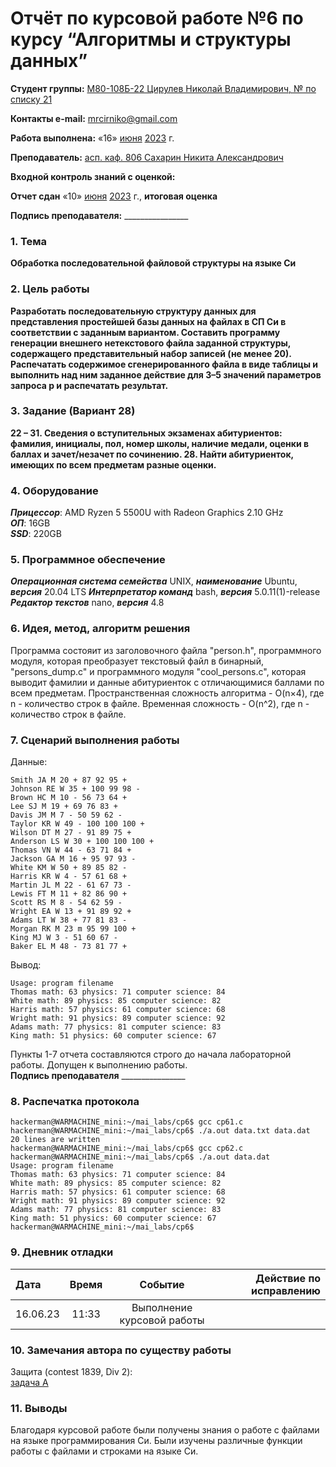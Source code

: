 


# Отчёт по курсовой работе №6 по курсу “Алгоритмы и структуры данных”

<b>Студент группы:</b> <ins>М80-108Б-22 Цирулев Николай Владимирович, № по списку 21</ins> 

<b>Контакты e-mail:</b> <ins>mrcirniko@gmail.com</ins>

<b>Работа выполнена:</b> «16» <ins>июня</ins> <ins>2023</ins> г.

<b>Преподаватель:</b> <ins>асп. каф. 806 Сахарин Никита Александрович</ins>

<b>Входной контроль знаний с оценкой:</b> <ins> </ins>

<b>Отчет сдан</b> «10» <ins>июня</ins> <ins>2023</ins> г., <b>итоговая оценка</b> <ins> </ins>

<b>Подпись преподавателя:</b> ________________

### 1. Тема
__Обработка последовательной файловой структуры на языке Си__

### 2. Цель работы
__Разработать последовательную структуру данных для представления простейшей базы данных на
файлах в СП Си в соответствии с заданным вариантом. Составить программу генерации внешнего
нетекстового файла заданной структуры, содержащего представительный набор записей (не менее 20).
Распечатать содержимое сгенерированного файла в виде таблицы и выполнить над ним заданное действие для
3–5 значений параметров запроса p и распечатать результат.__

### 3. Задание (Вариант 28)
__22 – 31. Сведения о вступительных экзаменах абитуриентов: фамилия, инициалы, пол, номер школы, наличие
медали, оценки в баллах и зачет/незачет по сочинению. 28. Найти абитуриенток, имеющих по всем предметам разные оценки.__ 

### 4. Оборудование
___Прицессор___: AMD Ryzen 5 5500U with Radeon Graphics 2.10 GHz \
___ОП___: 16GB \
___SSD___: 220GB

### 5. Программное обеспечение
___Операционная система семейства___ UNIX, ___наименование___ Ubuntu, ___версия___  20.04 LTS
___Интерпретатор команд___ bash, ___версия___ 5.0.11(1)-release
___Редактор текстов___ nano, ___версия___ 4.8

### 6. Идея, метод, алгоритм решения
Программа состояит из заголовочного файла "person.h", программного модуля, которая преобразует текстовый файл в бинарный, "persons_dump.c"  и программного модуля "cool_persons.c", которая выводит фамилии и данные абитуриенток с отличающимися баллами по всем предметам.
Пространственная сложность алгоритма - O(n×4), где n - количество строк в файле.
Временная сложность - O(n^2), где n - количество строк в файле.
### 7. Сценарий выполнения работы
Данные:
```
Smith JA M 20 + 87 92 95 +
Johnson RE W 35 + 100 99 98 -
Brown HC M 10 - 56 73 64 +
Lee SJ M 19 + 69 76 83 +
Davis JM M 7 - 50 59 62 -
Taylor KR W 49 - 100 100 100 +
Wilson DT M 27 - 91 89 75 +
Anderson LS W 30 + 100 100 100 +
Thomas VN W 44 - 63 71 84 +
Jackson GA M 16 + 95 97 93 -
White KM W 50 + 89 85 82 -
Harris KR W 4 - 57 61 68 +
Martin JL M 22 - 61 67 73 -
Lewis FT M 11 + 82 86 90 +
Scott RS M 8 - 54 62 59 -
Wright EA W 13 + 91 89 92 +
Adams LT W 38 + 77 81 83 -
Morgan RK M 23 m 95 99 100 +
King MJ W 3 - 51 60 67 -
Baker EL M 48 - 73 81 77 +
```
Вывод:
```
Usage: program filename
Thomas math: 63 physics: 71 computer science: 84
White math: 89 physics: 85 computer science: 82
Harris math: 57 physics: 61 computer science: 68
Wright math: 91 physics: 89 computer science: 92
Adams math: 77 physics: 81 computer science: 83
King math: 51 physics: 60 computer science: 67
```


Пункты 1-7 отчета составляются строго до начала лабораторной работы.
Допущен к выполнению работы.  
<b>Подпись преподавателя</b> ________________

### 8. Распечатка протокола
 ```
hackerman@WARMACHINE_mini:~/mai_labs/cp6$ gcc cp61.c
hackerman@WARMACHINE_mini:~/mai_labs/cp6$ ./a.out data.txt data.dat
20 lines are written
hackerman@WARMACHINE_mini:~/mai_labs/cp6$ gcc cp62.c
hackerman@WARMACHINE_mini:~/mai_labs/cp6$ ./a.out data.dat
Usage: program filename
Thomas math: 63 physics: 71 computer science: 84
White math: 89 physics: 85 computer science: 82
Harris math: 57 physics: 61 computer science: 68
Wright math: 91 physics: 89 computer science: 92
Adams math: 77 physics: 81 computer science: 83
King math: 51 physics: 60 computer science: 67
hackerman@WARMACHINE_mini:~/mai_labs/cp6$
 ```

### 9. Дневник отладки

|  Дата    | Время | Событие  | Действие по исправлению |
|:------------- |:---------------:|:---------------:| -------------:|
| 16.06.23 | 11:33 | Выполнение курсовой работы | |

### 10. Замечания автора по существу работы
Защита (contest 1839, Div 2):  
[задача A](https://codeforces.com/contest/1839/submission/208334151)  

### 11. Выводы
Благодаря курсовой работе были получены знания о работе с файлами на языке программирования Си. Были изучены различные функции работы с файлами и строками на языке Си.

